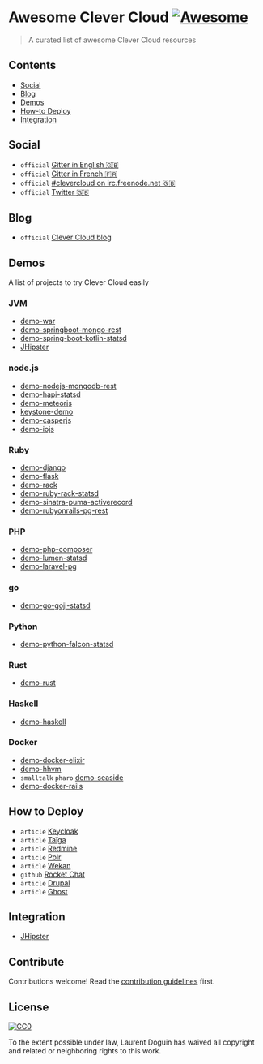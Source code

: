 # Awesome Clever Cloud [![Awesome](https://cdn.rawgit.com/sindresorhus/awesome/d7305f38d29fed78fa85652e3a63e154dd8e8829/media/badge.svg)](https://github.com/sindresorhus/awesome)

> A curated list of awesome Clever Cloud resources

## Contents

- [Social](#social)
- [Blog](#blog)
- [Demos](#demos)
- [How-to Deploy](#deploy)
- [Integration](#integration)


## Social

- `official` [Gitter in English 🇬🇧](https://gitter.im/CleverCloud/chatroom-en)
- `official` [Gitter in French 🇫🇷](https://gitter.im/CleverCloud/chatroom-fr)
- `official` [#clevercloud on irc.freenode.net 🇬🇧](irc://irc.freenode.net:6667/clevercloud)
- `official` [Twitter 🇬🇧](https://twitter.com/clever_cloud)

## Blog

- `official` [Clever Cloud blog](https://www.clever-cloud.com/blog/)

## Demos

A list of projects to try Clever Cloud easily

### JVM

- [demo-war](https://github.com/CleverCloud/demo-war)
- [demo-springboot-mongo-rest](https://github.com/CleverCloud/demo-springboot-mongo-rest)
- [demo-spring-boot-kotlin-statsd](https://github.com/CleverCloud/demo-spring-boot-kotlin-statsd)
- [JHipster](https://github.com/clevercloud-jhipster/jhipster-clever-guide)

### node.js

- [demo-nodejs-mongodb-rest](https://github.com/CleverCloud/demo-nodejs-mongodb-rest)
- [demo-hapi-statsd](https://github.com/CleverCloud/demo-hapi-statsd)
- [demo-meteorjs](https://github.com/CleverCloud/demo-meteorjs)
- [keystone-demo](https://github.com/CleverCloud/keystone-demo)
- [demo-casperjs](https://github.com/CleverCloud/demo-casperjs)
- [demo-iojs](https://github.com/CleverCloud/demo-iojs)

### Ruby

- [demo-django](https://github.com/CleverCloud/demo-django)
- [demo-flask](https://github.com/CleverCloud/demo-flask)
- [demo-rack](https://github.com/CleverCloud/demo-rack)
- [demo-ruby-rack-statsd](https://github.com/CleverCloud/demo-ruby-rack-statsd)
- [demo-sinatra-puma-activerecord](https://github.com/CleverCloud/demo-sinatra-puma-activerecord)
- [demo-rubyonrails-pg-rest](https://github.com/CleverCloud/demo-rubyonrails-pg-rest)

### PHP

- [demo-php-composer](https://github.com/CleverCloud/demo-php-composer)
- [demo-lumen-statsd](https://github.com/CleverCloud/demo-lumen-statsd)
- [demo-laravel-pg](https://github.com/CleverCloud/demo-laravel-pg)

### go

- [demo-go-goji-statsd](https://github.com/CleverCloud/demo-go-goji-statsd)

### Python

- [demo-python-falcon-statsd](https://github.com/CleverCloud/demo-python-falcon-statsd)

### Rust

- [demo-rust](https://github.com/CleverCloud/demo-rust)

### Haskell

- [demo-haskell](https://github.com/CleverCloud/demo-haskell)

### Docker

- [demo-docker-elixir](https://github.com/CleverCloud/demo-docker-elixir)
- [demo-hhvm](https://github.com/CleverCloud/demo-hhvm)
- `smalltalk` `pharo` [demo-seaside](https://github.com/CleverCloud/demo-seaside)
- [demo-docker-rails](https://github.com/CleverCloud/demo-docker-rails)


## How to Deploy

- `article` [Keycloak](https://www.clever-cloud.com/blog/features/2017/11/10/1fdba-docker/)
- `article` [Taïga](https://www.clever-cloud.com/blog/features/2017/10/10/1fdba-django-taiga/)
- `article` [Redmine](https://www.clever-cloud.com/blog/features/2017/10/11/1fdba-rails-redmine/)
- `article` [Polr](https://www.clever-cloud.com/blog/features/2017/10/18/1fdba-laravel-polr/)
- `article` [Wekan](https://www.clever-cloud.com/blog/features/2017/10/20/1fdba-meteor/)
- `github` [Rocket Chat](https://github.com/CleverCloud/demo-rocket-chat)
- `article` [Drupal](https://gastaud.io/article/drupal-clever-cloud/)
- `article` [Ghost](https://blog.welcomattic.com/blog/2019-04-09-how-to-deploy-ghost-to-clevercloud/)

## Integration

 - [JHipster](https://github.com/CleverCloud/generator-jhipster-clevercloud)

## Contribute

Contributions welcome! Read the [contribution guidelines](contributing.md) first.

## License

[![CC0](http://mirrors.creativecommons.org/presskit/buttons/88x31/svg/cc-zero.svg)](http://creativecommons.org/publicdomain/zero/1.0)

To the extent possible under law, Laurent Doguin has waived all copyright and
related or neighboring rights to this work.
